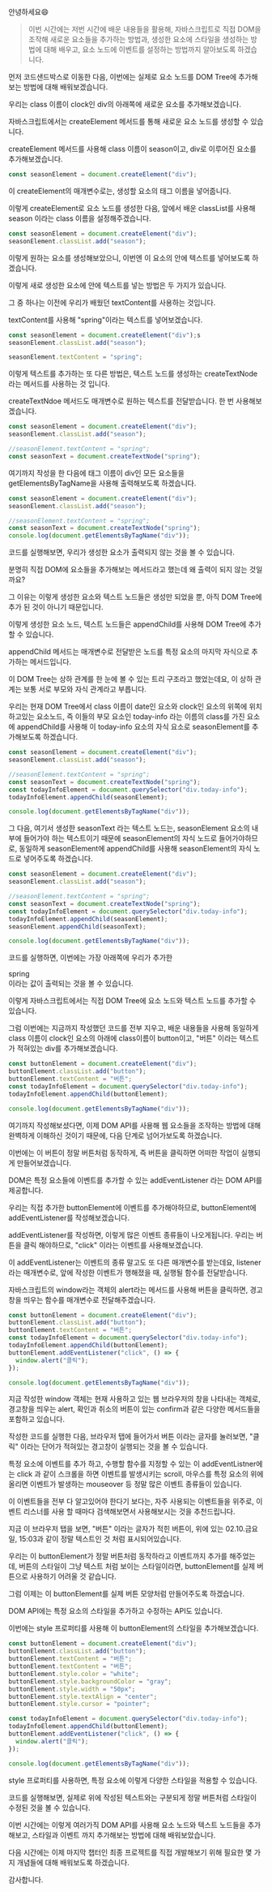 안녕하세요😄

> 이번 시간에는 저번 시간에 배운 내용들을 활용해, 자바스크립트로 직접 DOM을 조작해 새로운 요소들을 추가하는 방법과, 생성한 요소에 스타일을 생성하는 방법에 대해 배우고, 요소 노드에 이벤트를 설정하는 방법까지 알아보도록 하겠습니다.

먼저 코드샌드박스로 이동한 다음, 이번에는 실제로 요소 노드를 DOM Tree에 추가해보는 방법에 대해 배워보겠습니다.

우리는 class 이름이 clock인 div의 아래쪽에 새로운 요소를 추가해보겠습니다.

자바스크립트에서는 createElement 메서드를 통해 새로운 요소 노드를 생성할 수 있습니다.

createElement 메서드를 사용해 class 이름이 season이고, div로 이루어진 요소를 추가해보겠습니다.

```js
const seasonElement = document.createElement("div");
```

이 createElement의 매개변수로는, 생성할 요소의 태그 이름을 넣어줍니다.

이렇게 createElement로 요소 노드를 생성한 다음, 앞에서 배운 classList를 사용해 season 이라는 class 이름을 설정해주겠습니다.

```js
const seasonElement = document.createElement("div");
seasonElement.classList.add("season");
```

이렇게 원하는 요소를 생성해보았으니, 이번엔 이 요소의 안에 텍스트를 넣어보도록 하겠습니다.

이렇게 새로 생성한 요소에 안에 텍스트를 넣는 방법은 두 가지가 있습니다.

그 중 하나는 이전에 우리가 배웠던 textContent를 사용하는 것입니다.

textContent를 사용해 "spring"이라는 텍스트를 넣어보겠습니다.

```js
const seasonElement = document.createElement("div");s
seasonElement.classList.add("season");

seasonElement.textContent = "spring";
```

이렇게 텍스트를 추가하는 또 다른 방법은, 텍스트 노드를 생성하는 createTextNode라는 메서드를 사용하는 것 입니다. 

createTextNdoe 메서드도 매개변수로 원하는 텍스트를 전달받습니다. 한 번 사용해보겠습니다.

```js
const seasonElement = document.createElement("div");
seasonElement.classList.add("season");

//seasonElement.textContent = "spring";
const seasonText = document.createTextNode("spring");
```

여기까지 작성을 한 다음에 태그 이름이 div인 모든 요소들을 getElementsByTagName을 사용해 출력해보도록 하겠습니다.

```js
const seasonElement = document.createElement("div");
seasonElement.classList.add("season");

//seasonElement.textContent = "spring";
const seasonText = document.createTextNode("spring");
console.log(document.getElementsByTagName("div"));
```

코드를 실행해보면, 우리가 생성한 요소가 출력되지 않는 것을 볼 수 있습니다.

분명히 직접 DOM에 요소들을 추가해보는 메서드라고 했는데 왜 출력이 되지 않는 것일까요?

그 이유는 이렇게 생성한 요소와 텍스트 노드들은 생성만 되었을 뿐, 아직 DOM Tree에 추가 된 것이 아니기 때문입니다.

이렇게 생성한 요소 노드, 텍스트 노드들은 appendChild를 사용해 DOM Tree에 추가할 수 있습니다.

appendChild 메서드는 매개변수로 전달받은 노드를 특정 요소의 마지막 자식으로 추가하는 메서드입니다.

이 DOM Tree는 상하 관계를 한 눈에 볼 수 있는 트리 구조라고 했었는데요, 이 상하 관계는 보통 서로 부모와 자식 관계라고 부릅니다.

우리는 현재 DOM Tree에서 class 이름이 date인 요소와 clock인 요소의 위쪽에 위치하고있는 요소노드, 즉 이들의 부모 요소인 today-info 라는 이름의 class를 가진 요소에 appendChild를 사용해 이 today-info 요소의 자식 요소로 seasonElement를 추가해보도록 하겠습니다.

```js
const seasonElement = document.createElement("div");
seasonElement.classList.add("season");

//seasonElement.textContent = "spring";
const seasonText = document.createTextNode("spring");
const todayInfoElement = document.querySelector("div.today-info");
todayInfoElement.appendChild(seasonElement);

console.log(document.getElementsByTagName("div"));
```

그 다음, 여기서 생성한 seasonText 라는 텍스트 노드는, seasonElement 요소의 내부에 들어가야 하는 텍스트이기 때문에 seasonElement의 자식 노드로 들어가야하므로, 동일하게 seasonElement에 appendChild를 사용해 seasonElement의 자식 노드로 넣어주도록 하겠습니다.

```js
const seasonElement = document.createElement("div");
seasonElement.classList.add("season");

//seasonElement.textContent = "spring";
const seasonText = document.createTextNode("spring");
const todayInfoElement = document.querySelector("div.today-info");
todayInfoElement.appendChild(seasonElement);
seasonElement.appendChild(seasonText);

console.log(document.getElementsByTagName("div"));
```

코드를 실행하면, 이번에는 가장 아래쪽에 우리가 추가한 <div class="season">spring</div> 이라는 값이 출력되는 것을 볼 수 있습니다.

이렇게 자바스크립트에서는 직접 DOM Tree에 요소 노드와 텍스트 노드를 추가할 수 있습니다.

그럼 이번에는 지금까지 작성했던 코드를 전부 지우고, 배운 내용들을 사용해 동일하게 class 이름이 clock인 요소의 아래에 class이름이 button이고, "버튼" 이라는 텍스트가 적혀있는 div를 추가해보겠습니다.

```js
const buttonElement = document.createElement("div");
buttonElement.classList.add("button");
buttonElement.textContent = "버튼";
const todayInfoElement = document.querySelector("div.today-info");
todayInfoElement.appendChild(buttonElement);

console.log(document.getElementsByTagName("div"));
```

여기까지 작성해보셨다면, 이제 DOM API를 사용해 웹 요소들을 조작하는 방법에 대해 완벽하게 이해하신 것이기 때문에, 다음 단계로 넘어가보도록 하겠습니다.

이번에는 이 버튼이 정말 버튼처럼 동작하게, 즉 버튼을 클릭하면 어떠한 작업이 실행되게 만들어보겠습니다.

DOM은 특정 요소들에 이벤트를 추가할 수 있는 addEventListener 라는 DOM API를 제공합니다.

우리는 직접 추가한 buttonElement에 이벤트를 추가해야하므로, buttonElement에 addEventListener를 작성해보겠습니다.

addEventListener를 작성하면, 이렇게 많은 이벤트 종류들이 나오게됩니다. 우리는 버튼을 클릭 해야하므로, "click" 이라는 이벤트를 사용해보겠습니다.

이 addEventListener는 이벤트의 종류 말고도 또 다른 매개변수를 받는데요, listener 라는 매개변수로, 앞에 작성한 이벤트가 행해졌을 때, 실행될 함수를 전달받습니다.

자바스크립트의 window라는 객체의 alert라는 메서드를 사용해 버튼을 클릭하면, 경고창을 띄우는 함수를 매개변수로 전달해주겠습니다.

```js
const buttonElement = document.createElement("div");
buttonElement.classList.add("button");
buttonElement.textContent = "버튼";
const todayInfoElement = document.querySelector("div.today-info");
todayInfoElement.appendChild(buttonElement);
buttonElement.addEventListener("click", () => {
  window.alert("클릭");
});

console.log(document.getElementsByTagName("div"));
```

지금 작성한 window 객체는 현재 사용하고 있는 웹 브라우저의 창을 나타내는 객체로, 경고창을 띄우는 alert, 확인과 취소의 버튼이 있는 confirm과 같은 다양한 메서드들을 포함하고 있습니다.

작성한 코드를 실행한 다음, 브라우저 탭에 들어가서 버튼 이라는 글자를 눌러보면, "클릭" 이라는 단어가 적혀있는 경고창이 실행되는 것을 볼 수 있습니다.

특정 요소에 이벤트를 추가 하고, 수행할 함수를 지정할 수 있는 이 addEventListner에는 click 과 같이 스크롤을 하면 이벤트를 발생시키는 scroll, 마우스를 특정 요소의 위에 올리면 이벤트가 발생하는 mouseover 등 정말 많은 이벤트 종류들이 있습니다.

이 이벤트들을 전부 다 알고있어야 한다기 보다는, 자주 사용되는 이벤트들을 위주로, 이벤트 리스너를 사용 할 때마다 검색해보면서 사용해보시는 것을 추천드립니다.

지금 이 브라우저 탭을 보면, "버튼" 이라는 글자가 적힌 버튼이, 위에 있는 02.10.금요일, 15:03과 같이 정말 텍스트인 것 처럼 표시되어있습니다.

우리는 이 buttonElement가 정말 버튼처럼 동작하라고 이벤트까지 추가를 해주었는데, 버튼의 스타일이 그냥 텍스트 처럼 보이는 스타일이라면, buttonElement를 실제 버튼으로 사용하기 어려울 것 같습니다.

그럼 이제는 이 buttonElement를 실제 버튼 모양처럼 만들어주도록 하겠습니다.

DOM API에는 특정 요소의 스타일을 추가하고 수정하는 API도 있습니다.

이번에는 style 프로퍼티를 사용해 이 buttonElement의 스타일을 추가해보겠습니다.

```js
const buttonElement = document.createElement("div");
buttonElement.classList.add("button");
buttonElement.textContent = "버튼";
buttonElement.textContent = "버튼";
buttonElement.style.color = "white";
buttonElement.style.backgroundColor = "gray";
buttonElement.style.width = "50px";
buttonElement.style.textAlign = "center";
buttonElement.style.cursor = "pointer";

const todayInfoElement = document.querySelector("div.today-info");
todayInfoElement.appendChild(buttonElement);
buttonElement.addEventListener("click", () => {
  window.alert("클릭");
});

console.log(document.getElementsByTagName("div"));
```

style 프로퍼티를 사용하면, 특정 요소에 이렇게 다양한 스타일을 적용할 수 있습니다.

코드를 실행해보면, 실제로 위에 작성된 텍스트와는 구분되게 정말 버튼처럼 스타일이 수정된 것을 볼 수 있습니다.

이번 시간에는 이렇게 여러가직 DOM API를 사용해 요소 노드와 텍스트 노드들을 추가해보고, 스타일과 이벤트 까지 추가해보는 방법에 대해 배워보았습니다.

다음 시간에는 이제 마지막 챕터인 최종 프로젝트를 직접 개발해보기 위해 필요한 몇 가지 개념들에 대해 배워보도록 하겠습니다.

감사합니다.